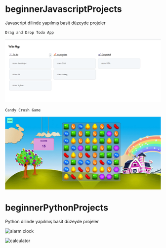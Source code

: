 # beginnerJavascriptProjects

Javascript dilinde yapılmış basit düzeyde projeler

``` 
Drag and Drop Todo App
```
![todo](https://github.com/zeynep-dmrl/someBasicProjects/blob/main/draganddrop/Ekran%20g%C3%B6r%C3%BCnt%C3%BCs%C3%BC_20221125_235305.png)


``` 
Candy Crush Game
```
![game](https://github.com/zeynep-dmrl/someBasicProjects/blob/main/CandyCrushDemo-main/images/game_screenshot.png)




# beginnerPythonProjects

Python dilinde yapılmış basit düzeyde projeler

![alarm clock](https://github.com/zeynep-dmrl/beginnerPythonProjects/blob/main/images/alarm_clock_image.PNG)


![calculator](https://github.com/zeynep-dmrl/beginnerPythonProjects/blob/main/images/calculator_img.PNG)
